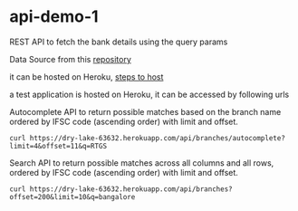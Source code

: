 # api-demo-1

REST API to fetch the bank details using the query params

Data Source from this [repository](https://github.com/snarayanank2/indian_banks)

it can be hosted on Heroku, [steps to host](https://devcenter.heroku.com/articles/getting-started-with-python)

a test application is hosted on Heroku, it can be accessed by following urls

Autocomplete API to return possible matches based on the branch name ordered by IFSC code (ascending order) with limit and offset.
```
curl https://dry-lake-63632.herokuapp.com/api/branches/autocomplete?limit=4&offset=11&q=RTGS
```

Search API to return possible matches across all columns and all rows, ordered by IFSC code (ascending order) with limit and offset.
```
curl https://dry-lake-63632.herokuapp.com/api/branches?offset=200&limit=10&q=bangalore
```
